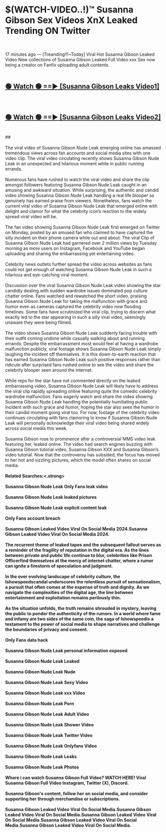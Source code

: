 # $(WATCH-VIDEO..!)™ Susanna Gibson Sex Videos XnX Leaked Trending ON Twitter<br>
<br>

17 minutes ago — [Treanding!!!~Today] Viral Hot Susanna Gibson Leaked Video New collections of Susanna Gibson Leaked Full Video xxx Sex now being a creator on Fanfix uploading adult contents.
<br>
 <br>

##  <a href="https://best2vid.blogspot.com?title=Susanna_Gibson">🟢 Watch 🟢 ==► [Susanna Gibson Leaks Video1]</a><br>
  <br>

##  <a href="https://best2vid.blogspot.com?title=Susanna_Gibson">🟢 Watch 🟢 ==► [Susanna Gibson Leaks Video2]</a><br>
  <br>
  ##
  <br>
  <br>
The viral video of Susanna Gibson Nude Leak emerging online has amassed tremendous views across fan accounts and social media sites with one video clip. The viral video circulating recently shows Susanna Gibson Nude Leak in an unexpected and hilarious moment while in public running errands.
<br><br>
Numerous fans have rushed to watch the viral video and share the clip amongst followers featuring Susanna Gibson Nude Leak caught in an amusing and awkward situation. While surprising, the authentic and candid video showing Susanna Gibson Nude Leak handling a real life blooper so genuinely has earned praise from viewers. Nonetheless, fans watch the current viral video of Susanna Gibson Nude Leak that emerged online with delight and clamor for what the celebrity icon’s reaction to the widely spread viral video will be.
<br><br>
The fan video showing Susanna Gibson Nude Leak first emerged on Twitter on Monday, posted by an amused fan who claimed to have captured the silly incident on their phone camera while out and about. The viral Clip of Susanna Gibson Nude Leak had garnered over 2 million views by Tuesday morning as more users on Instagram, Facebook and YouTube began uploading and sharing the embarrassing yet entertaining video.
<br><br>
Celebrity news outlets further spread the video across websites as fans could not get enough of watching Susanna Gibson Nude Leak in such a hilarious and eye-catching viral moment.
<br><br>
Discussion over the viral Susanna Gibson Nude Leak video showing the star candidly dealing with sudden wardrobe issues dominated pop culture chatter online. Fans watched and rewatched the short video, praising Susanna Gibson Nude Leak for taking the malfunction with grace and humor even as cameras captured the celebrity video now flooding timelines. Some fans have scrutinized the viral clip, trying to discern what exactly led to the star appearing in such a silly viral video, seemingly unaware they were being filmed.
<br><br>
The video shows Susanna Gibson Nude Leak suddenly facing trouble with their outfit coming undone while casually walking about and running errands. Despite the embarrassment most would feel at having a wardrobe malfunction publicly, viral footage shows Susanna Gibson Nude Leak simply laughing the incident off themselves. It is this down-to-earth reaction that has earned Susanna Gibson Nude Leak such positive responses rather than ridicule after surprised fans rushed online to see the video and share the celebrity blooper seen around the internet.
<br><br>
While reps for the star have not commented directly on the leaked embarrassing video, Susanna Gibson Nude Leak will likely have to address the viral clip rapidly spreading online featuring quite the comedic celebrity wardrobe malfunction. Fans eagerly watch and share the video showing Susanna Gibson Nude Leak handling the potentially humiliating public incident with such grace and humor, hoping the star also sees the humor in their candid moment going viral too. For now, footage of the celebrity video continues circulating with fans clamoring to know if Susanna Gibson Nude Leak will personally acknowledge their viral video being shared widely across social media this week.
<br><br>
Susanna Gibson rose to prominence after a controversial MMS video leak featuring her, leaked online. The video had search engines buzzing with Susanna Gibson tutorial video, Susanna Gibson XXX and Susanna Gibson’s video tutorial. Now that the controversy has subsided, the focus has moved to her hot and sizzling pictures, which the model often shares on social media.
<br><br>
<strong>Related Searches:<.strong>
<br><br>
Susanna Gibson Nude Leak Only Fans leak video
<br><br>
Susanna Gibson Nude Leak leaked pictures
<br><br>
Susanna Gibson Nude Leak explicit content leak
<br><br>
Only Fans account breach
<br><br>
Susanna Gibson Leaked Video Viral On Social Media 2024.Susanna Gibson Leaked Video Viral On Social Media 2024.
<br><br>
The recurrent theme of leaked tapes and the subsequent fallout serves as a reminder of the fragility of reputation in the digital era. As the lines between private and public life continue to blur, celebrities like Prison Officerfind themselves at the mercy of internet chatter, where a rumor can ignite a firestorm of speculation and judgment.
<br><br>
In the ever evolving landscape of celebrity culture, the Ishowspeedscandal underscores the relentless pursuit of sensationalism, a pursuit that often comes at the expense of truth and dignity. As we navigate the complexities of the digital age, the line between entertainment and exploitation remains perilously thin.
<br><br>
As the situation unfolds, the truth remains shrouded in mystery, leaving the public to ponder the authenticity of the rumors. In a world where fame and infamy are two sides of the same coin, the saga of Ishowspeedis a testament to the power of social media to shape narratives and challenge the boundaries of privacy and consent.
<br><br>
Only Fans data hack
<br><br>
Susanna Gibson Nude Leak personal information exposed
<br><br>
Susanna Gibson Nude Leak Leaked
<br><br>
Susanna Gibson Nude Leak Nude
<br><br>
Susanna Gibson Nude Leak Sexy Video
<br><br>
Susanna Gibson Nude Leak xxx Video
<br><br>
Susanna Gibson Nude Leak Porn
<br><br>
Susanna Gibson Nude Leak Adult Video
<br><br>
Susanna Gibson Nude Leak Shower Video
<br><br>
Susanna Gibson Nude Leak Twitter Video
<br><br>
Susanna Gibson Nude Leak Onlyfans Video
<br><br>
Susanna Gibson Nude Leak Leaks
<br><br>
Susanna Gibson Nude Leak Photos
<br><br>
Where i can watch Susanna Gibson Full Video? WATCH HERE! Viral Susanna Gibson Full Video Instagram, Twitter (X), Discord.
<br><br>
Susanna Gibson's content, follow her on social media, and consider supporting her through merchandise or subscriptions.
<br><br>
Susanna Gibson Leaked Video Viral On Social Media.Susanna Gibson Leaked Video Viral On Social Media.Susanna Gibson Leaked Video Viral On Social Media.Susanna Gibson Leaked Video Viral On Social Media.Susanna Gibson Leaked Video Viral On Social Media.